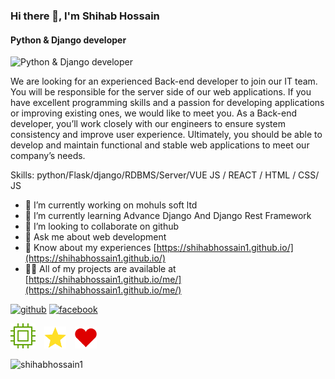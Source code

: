 ### Hi there 👋, I'm Shihab Hossain
#### Python & Django developer
![Python & Django developer](https://media.licdn.com/dms/image/v2/D4D16AQEXcq7tKiLysQ/profile-displaybackgroundimage-shrink_350_1400/profile-displaybackgroundimage-shrink_350_1400/0/1738772499167?e=1746662400&v=beta&t=033YmLulAMG-nWl7fvHf3C6jMCnb3h5DuVpFWcp4JYQ)

We are looking for an experienced Back-end developer to join our IT team. You will be responsible for the server side of our web applications. If you have excellent programming skills and a passion for developing applications or improving existing ones, we would like to meet you. As a Back-end developer, you’ll work closely with our engineers to ensure system consistency and improve user experience. Ultimately, you should be able to develop and maintain functional and stable web applications to meet our company’s needs.

Skills: python/Flask/django/RDBMS/Server/VUE JS / REACT / HTML / CSS/ JS

- 🔭 I’m currently working on mohuls soft ltd 
- 🌱 I’m currently learning Advance Django And Django Rest Framework
- 👯 I’m looking to collaborate on github 
- 💬 Ask me about web development
- 📄 Know about my experiences [https://shihabhossain1.github.io/](https://shihabhossain1.github.io/)
- 👨‍💻 All of my projects are available at [https://shihabhossain1.github.io/me/](https://shihabhossain1.github.io/me/)


[<img src='https://cdn.jsdelivr.net/npm/simple-icons@3.0.1/icons/github.svg' alt='github' height='40'>](https://github.com/https://github.com/shihabhossain1)  [<img src='https://cdn.jsdelivr.net/npm/simple-icons@3.0.1/icons/facebook.svg' alt='facebook' height='40'>](https://www.facebook.com/https://www.facebook.com/md.shehabhossain17)  

<a href='https://docs.github.com/en/developers'><img src='https://raw.githubusercontent.com/acervenky/animated-github-badges/master/assets/devbadge.gif' width='40' height='40'></a> <a href='https://stars.github.com/'><img src='https://raw.githubusercontent.com/acervenky/animated-github-badges/master/assets/starbadge.gif' width='35' height='35'></a> <a href='https://docs.github.com/en/github/supporting-the-open-source-community-with-github-sponsors'><img src='https://raw.githubusercontent.com/acervenky/animated-github-badges/master/assets/sponsorbadge.gif' width='35' height='35'></a> 


<p><img align="left" src="https://github-readme-stats.vercel.app/api/top-langs?username=shihabhossain1&show_icons=true&locale=en&layout=compact" alt="shihabhossain1" /></p>

